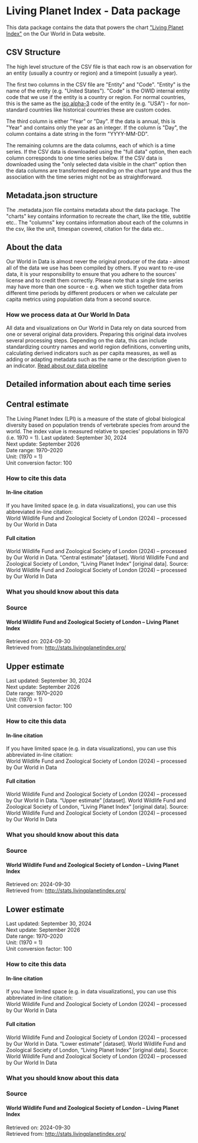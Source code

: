 # Living Planet Index - Data package

This data package contains the data that powers the chart ["Living Planet Index"](https://ourworldindata.org/grapher/global-living-planet-index?v=1&csvType=full&useColumnShortNames=false) on the Our World in Data website.

## CSV Structure

The high level structure of the CSV file is that each row is an observation for an entity (usually a country or region) and a timepoint (usually a year).

The first two columns in the CSV file are "Entity" and "Code". "Entity" is the name of the entity (e.g. "United States"). "Code" is the OWID internal entity code that we use if the entity is a country or region. For normal countries, this is the same as the [iso alpha-3](https://en.wikipedia.org/wiki/ISO_3166-1_alpha-3) code of the entity (e.g. "USA") - for non-standard countries like historical countries these are custom codes.

The third column is either "Year" or "Day". If the data is annual, this is "Year" and contains only the year as an integer. If the column is "Day", the column contains a date string in the form "YYYY-MM-DD".

The remaining columns are the data columns, each of which is a time series. If the CSV data is downloaded using the "full data" option, then each column corresponds to one time series below. If the CSV data is downloaded using the "only selected data visible in the chart" option then the data columns are transformed depending on the chart type and thus the association with the time series might not be as straightforward.

## Metadata.json structure

The .metadata.json file contains metadata about the data package. The "charts" key contains information to recreate the chart, like the title, subtitle etc.. The "columns" key contains information about each of the columns in the csv, like the unit, timespan covered, citation for the data etc..

## About the data

Our World in Data is almost never the original producer of the data - almost all of the data we use has been compiled by others. If you want to re-use data, it is your responsibility to ensure that you adhere to the sources' license and to credit them correctly. Please note that a single time series may have more than one source - e.g. when we stich together data from different time periods by different producers or when we calculate per capita metrics using population data from a second source.

### How we process data at Our World In Data
All data and visualizations on Our World in Data rely on data sourced from one or several original data providers. Preparing this original data involves several processing steps. Depending on the data, this can include standardizing country names and world region definitions, converting units, calculating derived indicators such as per capita measures, as well as adding or adapting metadata such as the name or the description given to an indicator.
[Read about our data pipeline](https://docs.owid.io/projects/etl/)

## Detailed information about each time series


## Central estimate
The Living Planet Index (LPI) is a measure of the state of global biological diversity based on population trends of vertebrate species from around the world. The index value is measured relative to species' populations in 1970 (i.e. 1970 = 1).
Last updated: September 30, 2024  
Next update: September 2026  
Date range: 1970–2020  
Unit: (1970 = 1)  
Unit conversion factor: 100  


### How to cite this data

#### In-line citation
If you have limited space (e.g. in data visualizations), you can use this abbreviated in-line citation:  
World Wildlife Fund and Zoological Society of London (2024) – processed by Our World in Data

#### Full citation
World Wildlife Fund and Zoological Society of London (2024) – processed by Our World in Data. “Central estimate” [dataset]. World Wildlife Fund and Zoological Society of London, “Living Planet Index” [original data].
Source: World Wildlife Fund and Zoological Society of London (2024) – processed by Our World In Data

### What you should know about this data

### Source

#### World Wildlife Fund and Zoological Society of London – Living Planet Index
Retrieved on: 2024-09-30  
Retrieved from: http://stats.livingplanetindex.org/  


## Upper estimate
Last updated: September 30, 2024  
Next update: September 2026  
Date range: 1970–2020  
Unit: (1970 = 1)  
Unit conversion factor: 100  


### How to cite this data

#### In-line citation
If you have limited space (e.g. in data visualizations), you can use this abbreviated in-line citation:  
World Wildlife Fund and Zoological Society of London (2024) – processed by Our World in Data

#### Full citation
World Wildlife Fund and Zoological Society of London (2024) – processed by Our World in Data. “Upper estimate” [dataset]. World Wildlife Fund and Zoological Society of London, “Living Planet Index” [original data].
Source: World Wildlife Fund and Zoological Society of London (2024) – processed by Our World In Data

### What you should know about this data

### Source

#### World Wildlife Fund and Zoological Society of London – Living Planet Index
Retrieved on: 2024-09-30  
Retrieved from: http://stats.livingplanetindex.org/  


## Lower estimate
Last updated: September 30, 2024  
Next update: September 2026  
Date range: 1970–2020  
Unit: (1970 = 1)  
Unit conversion factor: 100  


### How to cite this data

#### In-line citation
If you have limited space (e.g. in data visualizations), you can use this abbreviated in-line citation:  
World Wildlife Fund and Zoological Society of London (2024) – processed by Our World in Data

#### Full citation
World Wildlife Fund and Zoological Society of London (2024) – processed by Our World in Data. “Lower estimate” [dataset]. World Wildlife Fund and Zoological Society of London, “Living Planet Index” [original data].
Source: World Wildlife Fund and Zoological Society of London (2024) – processed by Our World In Data

### What you should know about this data

### Source

#### World Wildlife Fund and Zoological Society of London – Living Planet Index
Retrieved on: 2024-09-30  
Retrieved from: http://stats.livingplanetindex.org/  


    